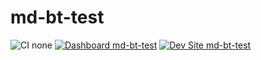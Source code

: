 # md-bt-test

![CI none](https://img.shields.io/badge/ci-none-orange.svg)
[![Dashboard md-bt-test](https://img.shields.io/badge/dashboard-md_bt_test-yellow.svg)](https://dashboard.pantheon.io/sites/a10409b9-2f02-49b7-aee3-a79be71a4927#dev/code)
[![Dev Site md-bt-test](https://img.shields.io/badge/site-md_bt_test-blue.svg)](http://dev-md-bt-test.pantheonsite.io/)